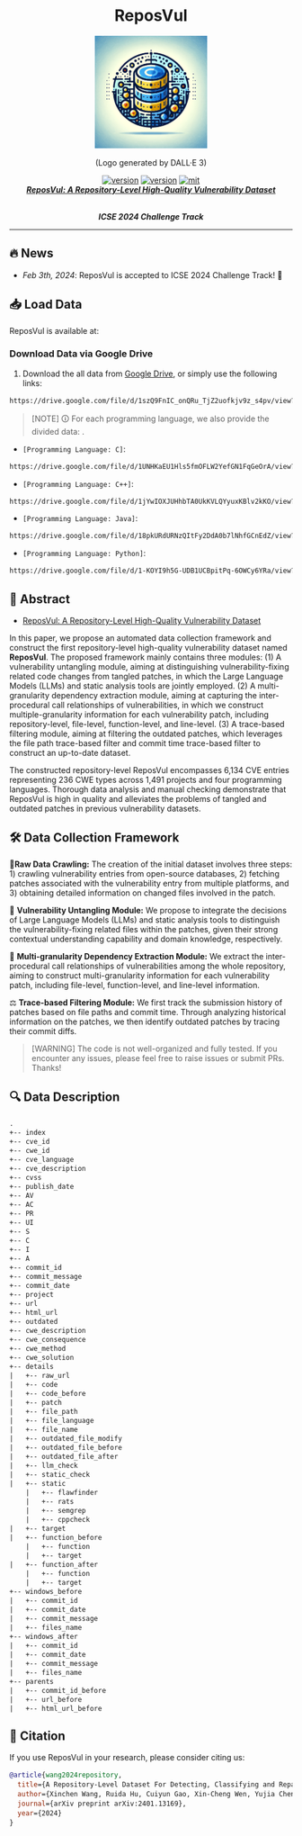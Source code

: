 <div align="center">
    <p>
    <h1>
    ReposVul
    </h1>
    <img src="logo.png" alt="ReposVul Logo" style="width: 200px; height: 200px;">
    </p>
    <p>
    (Logo generated by DALL·E 3)
    </p>
    <a href="https://github.com/ddlBoJack/MT4SSL"><img src="https://img.shields.io/badge/Platform-linux-lightgrey" alt="version"></a>
    <a href="https://github.com/ddlBoJack/MT4SSL"><img src="https://img.shields.io/badge/Python-3.8+-orange" alt="version"></a>
    <a href="https://github.com/ddlBoJack/MT4SSL"><img src="https://img.shields.io/badge/License-MIT-red.svg" alt="mit"></a>
</div>

<div align="center">
  <a href="https://arxiv.org/abs/2401.13169">
    <b><em>ReposVul: A Repository-Level High-Quality Vulnerability Dataset</em></b>
  </a>
  <br></br>
  <p>
    <b><em>ICSE 2024 Challenge Track</em></b>
  </p>
</div>
<hr>

## 🔥 News
- *Feb 3th, 2024*: ReposVul is accepted to ICSE 2024 Challenge Track! 🎉

## 📥 Load Data

ReposVul is available at:

### Download Data via Google Drive
1. Download the all data from [Google Drive](https://drive.google.com/file/d/1szQ9FnIC_onQRu_TjZ2uofkjv9z_s4pv/view?usp=drive_link), or simply use the following links:
```bash
https://drive.google.com/file/d/1szQ9FnIC_onQRu_TjZ2uofkjv9z_s4pv/view?usp=drive_link
```

> [NOTE]
> &#128712; For each programming language, we also provide the divided data: .
- `[Programming Language: C]`:
```bash
https://drive.google.com/file/d/1UNHKaEU1Hls5fmOFLW2YefGN1FqGeOrA/view?usp=drive_link
```
- `[Programming Language: C++]`:
```bash
https://drive.google.com/file/d/1jYwIOXJUHhbTA0UkKVLQYyuxKBlv2kKO/view?usp=drive_link
```

- `[Programming Language: Java]`:
```bash
https://drive.google.com/file/d/18pkURdURNzQItFy2DdA0b7lNhfGCnEdZ/view?usp=drive_link
```

- `[Programming Language: Python]`:
  
```bash
https://drive.google.com/file/d/1-KOYI9h5G-UDB1UCBpitPq-6OWCy6YRa/view?usp=drive_link
```

## 🚨 Abstract
- [ReposVul: A Repository-Level High-Quality Vulnerability Dataset](https://arxiv.org/abs/2401.13169)

In this paper, we propose an automated data collection framework and construct the first repository-level high-quality vulnerability dataset named **ReposVul**. The proposed framework mainly contains three modules: (1) A vulnerability untangling module, aiming at distinguishing vulnerability-fixing related code changes from tangled patches, in which the Large Language Models (LLMs) and static analysis tools are jointly employed. (2) A multi-granularity dependency extraction module, aiming at capturing the inter-procedural call relationships of vulnerabilities, in which we construct multiple-granularity information for each vulnerability patch, including repository-level, file-level, function-level, and line-level. (3) A trace-based filtering module, aiming at filtering the outdated patches, which leverages the file path trace-based filter and commit time trace-based filter to construct an up-to-date dataset.

The constructed repository-level ReposVul encompasses 6,134 CVE entries representing 236 CWE types across 1,491 projects and four programming languages. Thorough data analysis and manual checking demonstrate that ReposVul is high in quality and alleviates the problems of tangled and outdated patches in previous vulnerability datasets.



## 🛠️ Data Collection Framework
🤯**Raw Data Crawling:** The creation of the initial dataset involves three steps: 1) crawling vulnerability entries from open-source databases, 2) fetching patches associated with the vulnerability entry from multiple platforms, and 3) obtaining detailed information on changed files involved in the patch.

📅 **Vulnerability Untangling Module:** We propose to integrate the decisions of Large Language Models (LLMs) and static analysis tools to distinguish the vulnerability-fixing related files within the patches, given their strong contextual understanding capability and domain knowledge, respectively.

🔔 **Multi-granularity Dependency Extraction Module:** We extract the inter-procedural call relationships of vulnerabilities among the whole repository, aiming to construct multi-granularity information for each vulnerability patch, including file-level, function-level, and line-level information.

⚖️ **Trace-based Filtering Module:** We first track the submission history of patches based on file paths and commit time. Through analyzing historical information on the patches, we then identify outdated patches by tracing their commit diffs.

> [WARNING]
> The code is not well-organized and fully tested. If you encounter any issues, please feel free to raise issues or submit PRs. Thanks!

## 🔍 Data Description

    .
    +-- index
    +-- cve_id
    +-- cwe_id
    +-- cve_language
    +-- cve_description
    +-- cvss
    +-- publish_date
    +-- AV
    +-- AC
    +-- PR
    +-- UI
    +-- S
    +-- C
    +-- I
    +-- A
    +-- commit_id
    +-- commit_message
    +-- commit_date
    +-- project
    +-- url
    +-- html_url
    +-- outdated
    +-- cwe_description
    +-- cwe_consequence
    +-- cwe_method
    +-- cwe_solution
    +-- details
    |   +-- raw_url
    |   +-- code
    |   +-- code_before
    |   +-- patch
    |   +-- file_path
    |   +-- file_language
    |   +-- file_name
    |   +-- outdated_file_modify
    |   +-- outdated_file_before
    |   +-- outdated_file_after
    |   +-- llm_check
    |   +-- static_check
    |   +-- static
        |   +-- flawfinder
        |   +-- rats
        |   +-- semgrep
        |   +-- cppcheck
    |   +-- target
    |   +-- function_before
        |   +-- function
        |   +-- target
    |   +-- function_after
        |   +-- function
        |   +-- target
    +-- windows_before
    |   +-- commit_id
    |   +-- commit_date
    |   +-- commit_message
    |   +-- files_name
    +-- windows_after
    |   +-- commit_id
    |   +-- commit_date
    |   +-- commit_message
    |   +-- files_name
    +-- parents
    |   +-- commit_id_before
    |   +-- url_before
    |   +-- html_url_before

## 📝 Citation

If you use ReposVul in your research, please consider citing us:

```bibtex
@article{wang2024repository,
  title={A Repository-Level Dataset For Detecting, Classifying and Repairing Software Vulnerabilities},
  author={Xinchen Wang, Ruida Hu, Cuiyun Gao, Xin-Cheng Wen, Yujia Chen, and Qing Liap},
  journal={arXiv preprint arXiv:2401.13169},
  year={2024}
}
```



